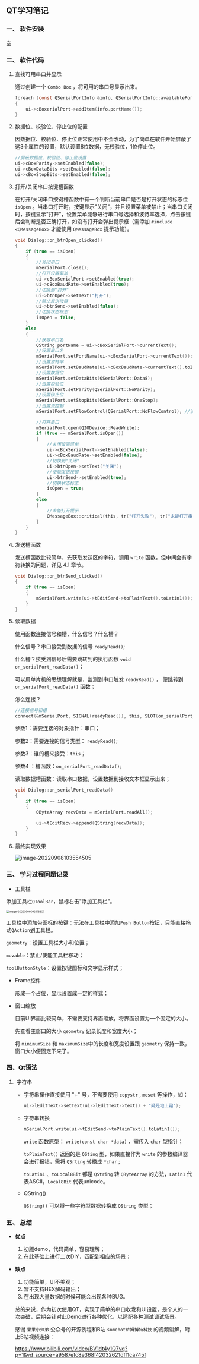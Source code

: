 ## QT学习笔记

### 一、 软件安装

空

### 二、 软件代码

1. 查找可用串口并显示

    通过创建一个 `Combo Box` ，将可用的串口号显示出来。

    ```c
    foreach (const QSerialPortInfo &info, QSerialPortInfo::availablePorts())
    {
        ui->cBoxerialPort->addItem(info.portName());
    }
    ```

2. 数据位、校验位、停止位的配置

    因数据位、校验位、停止位正常使用中不会改动，为了简单在软件开始屏蔽了这3个属性的设置，默认设置8位数据，无校验位，1位停止位。

    ```c
    //屏蔽数据位、校验位、停止位设置
    ui->cBoxParity->setEnabled(false);
    ui->cBoxDataBits->setEnabled(false);
    ui->cBoxStopBits->setEnabled(false);
    ```

3. 打开/关闭串口按键槽函数

    在打开/关闭串口按键槽函数中有一个判断当前串口是否是打开状态的标志位 `isOpen` 。当串口打开时，按键显示"关闭"，并且设置菜单被禁止；当串口关闭时，按键显示"打开"，设置菜单能够进行串口号选择和波特率选择，点击按键后会判断是否正确打开，如没有打开会弹出提示框（需添加 `#include <QMessageBox>` 才能使用 `QMessageBox` 提示功能）。

    ```c
    void Dialog::on_btnOpen_clicked()
    {
        if (true == isOpen)
        {
            //关闭串口
            mSerialPort.close();
            //打开设置菜单
            ui->cBoxSerialPort->setEnabled(true);
            ui->cBoxBaudRate->setEnabled(true);
            //切换到"打开"
            ui->btnOpen->setText("打开");
            //禁止发送按键
            ui->btnSend->setEnabled(false);
            //切换状态标志
            isOpen = false;
        }
        else
        {
            //获取串口名
            QString portName = ui->cBoxSerialPort->currentText();
            //设置串口名
            mSerialPort.setPortName(ui->cBoxSerialPort->currentText());
            //设置波特率
            mSerialPort.setBaudRate(ui->cBoxBaudRate->currentText().toInt());
            //设置数据位
            mSerialPort.setDataBits(QSerialPort::Data8);
            //设置校验位
            mSerialPort.setParity(QSerialPort::NoParity);
            //设置停止位
            mSerialPort.setStopBits(QSerialPort::OneStop);
            //设置流控制
            mSerialPort.setFlowControl(QSerialPort::NoFlowControl); //设置为无流控制
    
            //打开串口
            mSerialPort.open(QIODevice::ReadWrite);
            if (true == mSerialPort.isOpen())
            {
                //关闭设置菜单
                ui->cBoxSerialPort->setEnabled(false);
                ui->cBoxBaudRate->setEnabled(false);
                //切换到"关闭"
                ui->btnOpen->setText("关闭");
                //使能发送按键
                ui->btnSend->setEnabled(true);
                //切换状态标志
                isOpen = true;
            }
            else
            {
                //未能打开提示
                QMessageBox::critical(this, tr("打开失败"), tr("未能打开串口 ") + portName + tr("\n该串口设备不存在或已被占用"), QMessageBox::Ok);
            }
        }
    }
    ```

4. 发送槽函数

    发送槽函数比较简单，先获取发送区的字符，调用 `write` 函数，但中间会有字符转换的问题，详见 4.1 章节。

    ```c
    void Dialog::on_btnSend_clicked()
    {
        if (true == isOpen)
        {
            mSerialPort.write(ui->tEditSend->toPlainText().toLatin1());
        }
    }
    ```

5. 读取数据

    使用函数连接信号和槽，什么信号？什么槽？

    什么信号？串口接受到数据的信号 `readyRead()`;

    什么槽？接受到信号后需要跳转到的执行函数 `void on_serialPort_readData()`；

    可以用单片机的思想理解就是，监测到串口触发 `readyRead()` ， 便跳转到 `on_serialPort_readData()` 函数；

    怎么连接？

    ```c
    //连接信号和槽
    connect(&mSerialPort, SIGNAL(readyRead()), this, SLOT(on_serialPort_readData()));
    ```

    参数1：需要连接的对象指针：串口；

    参数2：需要连接的信号类型： `readyRead()`;

    参数3：谁的槽来接受：`this`；

    参数4 ：槽函数：`on_serialPort_readData()`;

    读取数据槽函数：读取串口数据，设置数据到接收文本框显示出来；

    ```c
    void Dialog::on_serialPort_readData()
    {
        if (true == isOpen)
        {
            QByteArray recvData = mSerialPort.readAll();
    
            ui->tEditRecv->append(QString(recvData));
        }
    }
    ```

6. 最终实现效果

    ![image-20220908103554505](image/image-20220908103554505.png)

### 三、 学习过程问题记录

* 工具栏

添加工具栏`QToolBar`，鼠标右击"添加工具栏"。

<img src="image/image-20220906092418807.png" alt="image-20220906092418807" style="zoom: 50%;" />

工具栏中添加带图标的按键：无法在工具栏中添加`Push Button`按钮，只能直接拖动`QAction`到工具栏。

`geometry`：设置工具栏大小和位置；

`movable`：禁止/使能工具栏移动；

`toolButtonStyle`：设置按键图标和文字显示样式；

* Frame控件

    形成一个占位，显示设置成一定的样式；
    
* 窗口缩放

    目前UI界面比较简单，不需要支持界面缩放，将界面设置为一个固定的大小。

    先查看主窗口的大小 `geometry` 记录长度和宽度大小；

    将 `minimumSize` 和 `maximumSize`中的长度和宽度设置跟 `geometry` 保持一致，窗口大小便固定下来了。

### 四、Qt语法

1. ​    字符串

    - 字符串操作直接使用 "+" 号，不需要使用 `copystr` ,  `meset` 等操作，如：

        ```c
        ui->lEditText->setText(ui->lEditText->text() + "疑是地上霜");
        ```

    - 字符串转换

        ```c
        mSerialPort.write(ui->tEditSend->toPlainText().toLatin1());
        ```

        `write` 函数原型： `write(const char *data)` ，需传入 `char` 型指针；

        `toPlainText()`  返回的是 `QSting` 型，如果直接作为 `write` 的参数编译器会进行报错，需将 `QSrting` 转换成 `*char` ;

        `toLatin1` 、`toLocal8Bit` 都是 `QString` 转 `QByteArray` 的方法，`Latin1` 代表ASCII，`Local8Bit` 代表unicode。

    - QString()

        `QString()` 可以将一些字符型数据转换成 `QString` 类型；

### 五、 总结

* **优点**

    1. 初版demo，代码简单，容易理解；
    2. 在此基础上进行二次DIY，匹配到相应的场景；

* **缺点**

    1. 功能简单，UI不美观；
    2. 暂不支持HEX解码输出；
    3. 在出现大量数据的时候可能会出现各种BUG。

    总的来说，作为初次使用QT，实现了简单的串口收发和UI设置，是个人的一次突破，后期会针对此Demo进行各种优化，以适配各种测试调试场景。

    

    感谢 `果果小师弟` 公众号的开源例程和B站 `somebot萨姆博特科技` 的视频讲解，附上B站视频连接：

    https://www.bilibili.com/video/BV1dt4y1Q7vq?p=1&vd_source=a9587efc8e368f42032621dff1ca745f